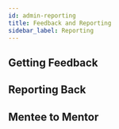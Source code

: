 ```yaml
---
id: admin-reporting
title: Feedback and Reporting
sidebar_label: Reporting
---
```


## Getting Feedback

## Reporting Back

## Mentee to Mentor
